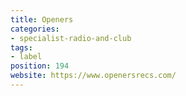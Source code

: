 ```yaml
---
title: Openers
categories:
- specialist-radio-and-club
tags:
- label
position: 194
website: https://www.openersrecs.com/
---
```


